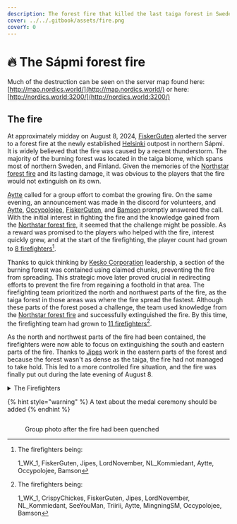 ```yaml
---
description: The forest fire that killed the last taiga forest in Sweden
cover: ../../.gitbook/assets/fire.png
coverY: 0
---
```


# 🔥 The Sápmi forest fire

Much of the destruction can be seen on the server map found here: [http://map.nordics.world/](http://map.nordics.world/) or here: [http://nordics.world:3200/](http://nordics.world:3200/)

## The fire

At approximately midday on August 8, 2024, [FiskerGuten](../../the-world/players/fiskerguten.md) alerted the server to a forest fire at the newly established [Helsinki](../../the-world/towns/helsinki.md) outpost in northern Sápmi. It is widely believed that the fire was caused by a recent thunderstorm. The majority of the burning forest was located in the taiga biome, which spans most of northern Sweden, and Finland. Given the memories of the [Northstar forest fire](northstar-forest-fire.md) and its lasting damage, it was obvious to the players that the fire would not extinguish on its own.

[Aytte](../../the-world/players/aytte/) called for a group effort to combat the growing fire. On the same evening, an announcement was made in the discord for volunteers, and [Aytte](../../the-world/players/aytte/), [Occypolojee](../../the-world/players/occypolojee.md), [FiskerGuten](../../the-world/players/fiskerguten.md), and [Bamson](../../the-world/players/_bamson.md) promptly answered the call. With the initial interest in fighting the fire and the knowledge gained from the [Northstar forest fire](northstar-forest-fire.md), it seemed that the challenge might be possible. As a reward was promised to the players who helped with the fire, interest quickly grew, and at the start of the firefighting, the player count had grown to [8 firefighters](#user-content-fn-1)[^1].

Thanks to quick thinking by [Kesko Corporation](../../the-world/nations/kesko-corporation.md) leadership, a section of the burning forest was contained using claimed chunks, preventing the fire from spreading. This strategic move later proved crucial in redirecting efforts to prevent the fire from regaining a foothold in that area. The firefighting team prioritized the north and northwest parts of the fire, as the taiga forest in those areas was where the fire spread the fastest. Although these parts of the forest posed a challenge, the team used knowledge from the [Northstar forest fire](northstar-forest-fire.md) and successfully extinguished the fire. By this time, the firefighting team had grown to [11 firefighters](#user-content-fn-2)[^2].

As the north and northwest parts of the fire had been contained, the firefighters were now able to focus on extinguishing the south and eastern parts of the fire. Thanks to [Jipes](../../the-world/players/jipes.md) work in the eastern parts of the forest and because the forest wasn't as dense as the taiga, the fire had not managed to take hold. This led to a more controlled fire situation, and the fire was finally put out during the late evening of August 8.

<details>

<summary>The Firefighters</summary>

* 1\_WK\_1
* [CrispyChickes](../../the-world/players/crispychickes.md)
* [FiskerGuten](../../the-world/players/fiskerguten.md)
* [Jipes](../../the-world/players/jipes.md)
* [LordNovember](../../the-world/players/lordnovember.md)
* [NL\_Kommiedant](../../the-world/players/nl_kommiedant.md)
* [SeeYouMan](../../the-world/players/seeyouman.md)
* Triirii
* [Aytte](../../the-world/players/aytte/)
* [MingningSM](../../the-world/players/migningsm.md)
* [Occypolojee](../../the-world/players/occypolojee.md)
* [Bamson](../../the-world/players/_bamson.md)

A special thanks to Confsuin for the moral support.

</details>

{% hint style="warning" %}
A text about the medal ceremony should be added
{% endhint %}

<figure><img src="../../.gitbook/assets/forestfire-group-2024-08-08.png" alt=""><figcaption><p>Group photo after the fire had been quenched</p></figcaption></figure>

[^1]: The firefighters being:

    1\_WK\_1, FiskerGuten, Jipes, LordNovember, NL\_Kommiedant, Aytte, Occypolojee, Bamson

[^2]: The firefighters being:

    1\_WK\_1, CrispyChickes, FiskerGuten, Jipes, LordNovember, NL\_Kommiedant, SeeYouMan, Triirii, Aytte, MingningSM, Occypolojee, Bamson
